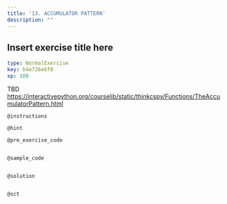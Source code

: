 ```yaml
---
title: '13. ACCUMULATOR PATTERN'
description: ""
---
```


## Insert exercise title here

```yaml
type: NormalExercise
key: b4e726e6f0
xp: 100
```

TBD
https://interactivepython.org/courselib/static/thinkcspy/Functions/TheAccumulatorPattern.html 

`@instructions`


`@hint`


`@pre_exercise_code`
```{python}

```

`@sample_code`
```{python}

```

`@solution`
```{python}

```

`@sct`
```{python}

```
